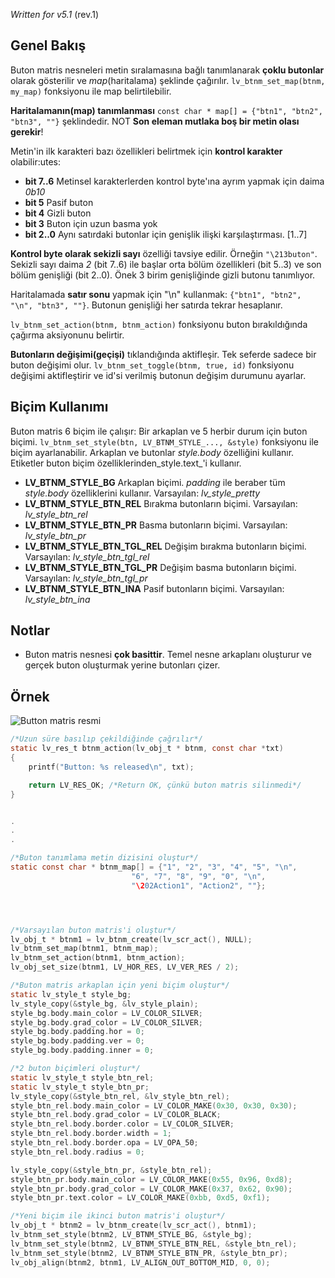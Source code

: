 _Written for v5.1_ (rev.1)

## Genel Bakış

Buton matris nesneleri metin sıralamasına bağlı tanımlanarak **çoklu butonlar** olarak gösterilir ve _map_(haritalama) şeklinde çağırılır. `lv_btnm_set_map(btnm, my_map)` fonksiyonu ile map belirtilebilir.

**Haritalamanın(map) tanımlanması** `const char * map[] = {"btn1", "btn2", "btn3", ""}` şeklindedir. NOT **Son eleman mutlaka boş bir metin olası gerekir**!

Metin'in ilk karakteri bazı özellikleri belirtmek için **kontrol karakter** olabilir:utes:

- **bit 7..6** Metinsel karakterlerden kontrol byte'ına ayrım yapmak için daima _0b10_
- **bit 5** Pasif buton
- **bit 4** Gizli buton
- **bit 3** Buton için uzun basma yok
- **bit 2..0** Aynı satırdaki butonlar için genişlik ilişki karşılaştırması. [1..7]

**Kontrol byte olarak sekizli sayı** özelliği tavsiye edilir. Örneğin `"\213buton"`. Sekizli sayı daima _2_ (bit 7..6) ile başlar orta bölüm özellikleri (bit 5..3) ve son bölüm genişliği (bit 2..0). Önek 3 birim genişliğinde gizli butonu tanımlıyor.

Haritalamada **satır sonu** yapmak için "\n" kullanmak: `{"btn1", "btn2", "\n", "btn3", ""}`. Butonun genişliği her satırda tekrar hesaplanır.

`lv_btnm_set_action(btnm, btnm_action)` fonksiyonu buton bırakıldığında çağırma aksiyonunu belirtir.

**Butonların değişimi(geçişi)** tıklandığında aktifleşir. Tek seferde sadece bir buton değişimi olur. `lv_btnm_set_toggle(btnm, true, id)` fonksiyonu değişimi aktifleştirir ve id'si verilmiş butonun değişim durumunu ayarlar.

## Biçim Kullanımı

Buton matris 6 biçim ile çalışır: Bir arkaplan ve 5 herbir durum için buton biçimi. `lv_btnm_set_style(btn, LV_BTNM_STYLE_..., &style)` fonksiyonu ile biçim ayarlanabilir. Arkaplan ve butonlar _style.body_ özelliğini kullanır. Etiketler buton biçim özelliklerinden_style.text_'i kullanır.

- **LV_BTNM_STYLE_BG** Arkaplan biçimi. _padding_ ile beraber tüm _style.body_ özelliklerini kullanır. Varsayılan: _lv_style_pretty_
- **LV_BTNM_STYLE_BTN_REL** Bırakma butonların biçimi. Varsayılan: _lv_style_btn_rel_
- **LV_BTNM_STYLE_BTN_PR** Basma butonların biçimi. Varsayılan: _lv_style_btn_pr_
- **LV_BTNM_STYLE_BTN_TGL_REL** Değişim bırakma butonların biçimi. Varsayılan: _lv_style_btn_tgl_rel_
- **LV_BTNM_STYLE_BTN_TGL_PR** Değişim basma butonların biçimi. Varsayılan: _lv_style_btn_tgl_pr_
- **LV_BTNM_STYLE_BTN_INA** Pasif butonların biçimi. Varsayılan: _lv_style_btn_ina_

## Notlar

- Buton matris nesnesi **çok basittir**. Temel nesne arkaplanı oluşturur ve gerçek buton oluşturmak yerine butonları çizer.

## Örnek
![Button matris resmi](http://doc.littlevgl.com/img/button-matrix-lv_btnm.png)
```c
/*Uzun süre basılıp çekildiğinde çağrılır*/
static lv_res_t btnm_action(lv_obj_t * btnm, const char *txt)
{
    printf("Button: %s released\n", txt);

    return LV_RES_OK; /*Return OK, çünkü buton matris silinmedi*/
}


.
.
.

/*Buton tanımlama metin dizisini oluştur*/
static const char * btnm_map[] = {"1", "2", "3", "4", "5", "\n",
                           "6", "7", "8", "9", "0", "\n",
                           "\202Action1", "Action2", ""};




/*Varsayılan buton matris'i oluştur*/
lv_obj_t * btnm1 = lv_btnm_create(lv_scr_act(), NULL);
lv_btnm_set_map(btnm1, btnm_map);
lv_btnm_set_action(btnm1, btnm_action);
lv_obj_set_size(btnm1, LV_HOR_RES, LV_VER_RES / 2);

/*Buton matris arkaplan için yeni biçim oluştur*/
static lv_style_t style_bg;
lv_style_copy(&style_bg, &lv_style_plain);
style_bg.body.main_color = LV_COLOR_SILVER;
style_bg.body.grad_color = LV_COLOR_SILVER;
style_bg.body.padding.hor = 0;
style_bg.body.padding.ver = 0;
style_bg.body.padding.inner = 0;

/*2 buton biçimleri oluştur*/
static lv_style_t style_btn_rel;
static lv_style_t style_btn_pr;
lv_style_copy(&style_btn_rel, &lv_style_btn_rel);
style_btn_rel.body.main_color = LV_COLOR_MAKE(0x30, 0x30, 0x30);
style_btn_rel.body.grad_color = LV_COLOR_BLACK;
style_btn_rel.body.border.color = LV_COLOR_SILVER;
style_btn_rel.body.border.width = 1;
style_btn_rel.body.border.opa = LV_OPA_50;
style_btn_rel.body.radius = 0;

lv_style_copy(&style_btn_pr, &style_btn_rel);
style_btn_pr.body.main_color = LV_COLOR_MAKE(0x55, 0x96, 0xd8);
style_btn_pr.body.grad_color = LV_COLOR_MAKE(0x37, 0x62, 0x90);
style_btn_pr.text.color = LV_COLOR_MAKE(0xbb, 0xd5, 0xf1);

/*Yeni biçim ile ikinci buton matris'i oluştur*/
lv_obj_t * btnm2 = lv_btnm_create(lv_scr_act(), btnm1);
lv_btnm_set_style(btnm2, LV_BTNM_STYLE_BG, &style_bg);
lv_btnm_set_style(btnm2, LV_BTNM_STYLE_BTN_REL, &style_btn_rel);
lv_btnm_set_style(btnm2, LV_BTNM_STYLE_BTN_PR, &style_btn_pr);
lv_obj_align(btnm2, btnm1, LV_ALIGN_OUT_BOTTOM_MID, 0, 0);
```
